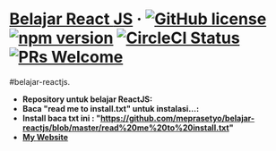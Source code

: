 # [Belajar ](https://reactjs.org/)[React ](https://reactjs.org/)[JS](https://reactjs.org/) &middot; [![GitHub license](https://img.shields.io/badge/license-MIT-blue.svg)](https://github.com/facebook/react/blob/master/LICENSE) [![npm version](https://img.shields.io/npm/v/react.svg?style=flat)](https://www.npmjs.com/package/react) [![CircleCI Status](https://circleci.com/gh/facebook/react.svg?style=shield&circle-token=:circle-token)](https://circleci.com/gh/facebook/react) [![PRs Welcome](https://img.shields.io/badge/PRs-welcome-brightgreen.svg)](https://reactjs.org/docs/how-to-contribute.html#your-first-pull-request)

#belajar-reactjs.

* **Repository untuk belajar ReactJS:** 
* **Baca "read me to install.txt" untuk instalasi...:** 
* **Install baca txt ini : "https://github.com/meprasetyo/belajar-reactjs/blob/master/read%20me%20to%20install.txt"**
* **[My ](http://purwokerto.azurewebsites.net/)[Website](http://purwokerto.azurewebsites.net/)**
